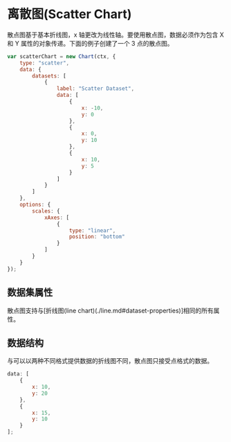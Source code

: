 # 离散图(Scatter Chart)

散点图基于基本折线图，x 轴更改为线性轴。要使用散点图，数据必须作为包含 X 和 Y 属性的对象传递。下面的例子创建了一个 3 点的散点图。

```javascript
var scatterChart = new Chart(ctx, {
	type: "scatter",
	data: {
		datasets: [
			{
				label: "Scatter Dataset",
				data: [
					{
						x: -10,
						y: 0
					},
					{
						x: 0,
						y: 10
					},
					{
						x: 10,
						y: 5
					}
				]
			}
		]
	},
	options: {
		scales: {
			xAxes: [
				{
					type: "linear",
					position: "bottom"
				}
			]
		}
	}
});
```

## 数据集属性

散点图支持与[折线图(line chart)(./line.md#dataset-properties)]相同的所有属性。

## 数据结构

与可以以两种不同格式提供数据的折线图不同，散点图只接受点格式的数据。

```javascript
data: [
	{
		x: 10,
		y: 20
	},
	{
		x: 15,
		y: 10
	}
];
```
